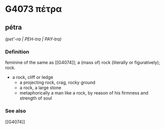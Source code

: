 # G4073 πέτρα

## pétra

_(pet'-ra | PEH-tra | PAY-tra)_

### Definition

feminine of the same as [[G4074]]; a (mass of) rock (literally or figuratively); rock.

- a rock, cliff or ledge
  - a projecting rock, crag, rocky ground
  - a rock, a large stone
  - metaphorically a man like a rock, by reason of his firmness and strength of soul

### See also

[[G4074]]

